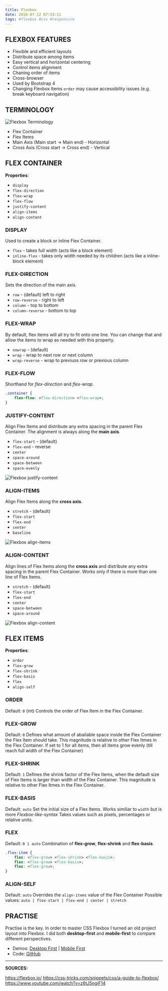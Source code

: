 ```yaml
---
title: Flexbox
date: 2018-07-12 07:53:11
tags: #flexbox #css #responsive
---
```

## FLEXBOX FEATURES
- Flexible and efficient layouts
- Distribute space among items
- Easy vertical and horizontal centering
- Control items alignment
- Chaning order of items
- Cross-browser
- Used by Bootstrap 4
- Changing Flexbox Items `order` may cause accessibility issues (e.g. break keyboard navigation)

## TERMINOLOGY
![Flexbox Terminology](terminology.jpg)
- Flex Container
- Flex Items
- Main Axis (Main start -> Main end) - Horizontal
- Cross Axis (Cross start -> Cross end) - Vertical

## FLEX CONTAINER
**Properties**:
- `display`
- `flex-direction`
- `flex-wrap`
- `flex-flow`
- `justify-content`
- `align-items`
- `align-content`

### DISPLAY
Used to create a block or inline Flex Container.
- `flex` - takes full width (acts like a block element)
- `inline-flex` - takes only width needed by its children (acts like a inline-block element)

### FLEX-DIRECTION
Sets the direction of the main axis.
- `row` - (default) left to right
- `row-reverse` - right to left
- `column` - top to bottom
- `column-reverse` - bottom to top

### FLEX-WRAP
By default, flex items will all try to fit onto one line. You can change that and allow the items to wrap as needed with this property.
- `nowrap` - (default)
- `wrap` - wrap to next row or next column
- `wrap-reverse` - wrap to previuos row or previous column

### FLEX-FLOW
Shorthand for _flex-direction_ and _flex-wrap_.
``` css
.container {
    flex-flow: <flex-direction> <flex-wrap>;
}
```

### JUSTIFY-CONTENT
Align Flex Items and distribute any extra spacing in the parent Flex Container.
The alignment is always along the **main axis**.
- `flex-start` - (default)
- `flex-end` - reverse
- `center`
- `space-around`
- `space-between`
- `space-evenly`

![Flexbox justify-content](justify-content.jpg)

### ALIGN-ITEMS
Align Flex Items along the **cross axis**.
- `stretch` - (default)
- `flex-start`
- `flex-end`
- `center`
- `baseline`

![Flexbox align-items](align-items.jpg)

### ALIGN-CONTENT
Align lines of Flex Items along the **cross axis** and distribute any extra spacing in the parent Flex Container.
Works only if there is more than one line of Flex Items.
- `stretch` - (default)
- `flex-start`
- `flex-end`
- `center`
- `space-between`
- `space-around`

![Flexbox align-content](align-content.jpg)

## FLEX ITEMS
**Properties**:
- `order`
- `flex-grow`
- `flex-shrink`
- `flex-basis`
- `flex`
- `align-self`

### ORDER
Default: `0` (int)
Controls the order of Flex Item in the Flex Container.

### FLEX-GROW
Default: `0`
Defines what amount of abailable space inside the Flex Container the Flex Item should take.
This magnitude is relative to other Flex Itmes in the Flex Container.
If set to 1 for all items, then all items grow evenly (till reach full width of the Flex Container)

### FLEX-SHRINK
Default: `1`
Defines the shrink factor of the Flex Items, when the default size of Flex Items is larger than width of the Flex Container.
This magnitude is relative to other Flex Itmes in the Flex Container.

### FLEX-BASIS
Default: `auto`
Set the initial size of a Flex Items.
Works similiar to `width` but is more _Flexbox-like-syntax_
Takes values such as pixels, percentages or relative units.

### FLEX
Default: `0 1 auto`
Combination of **flex-grow**, **flex-shrink** and **flex-basis**.
``` css
.flex-item {
    flex: <flex-grow> <flex-shrink> <flex-basis>;
    flex: <flex-grow> <flex-basis>;
    flex: <flex-grow>;
}
```

### ALIGN-SELF
Default: `auto`
Overrides the `align-items` value of the Flex Container
Possible values: `auto | flex-start | flex-end | center | stretch`
<br>

## PRACTISE
Practise is the key. In order to master CSS Flexbox I turned an old project layout into Flexbox. I did both **desktop-first** and **mobile-first** to compare different perspectives.
- Demos: [Desktop First](https://damianwojcik.it/projects/flexbox-ppn/desktop-first/) | [Mobile First](https://damianwojcik.it/projects/flexbox-ppn/mobile-first/)
- Code: [GitHub](https://github.com/khamian/flexbox-ppn)

---

**SOURCES:**

<https://flexbox.io/>
<https://css-tricks.com/snippets/css/a-guide-to-flexbox/>
<https://www.youtube.com/watch?v=z6tJ5ngiF14>